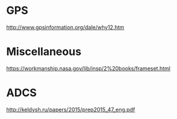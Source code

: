 # GPS
http://www.gpsinformation.org/dale/why12.htm


# Miscellaneous
https://workmanship.nasa.gov/lib/insp/2%20books/frameset.html

# ADCS
http://keldysh.ru/papers/2015/prep2015_47_eng.pdf
